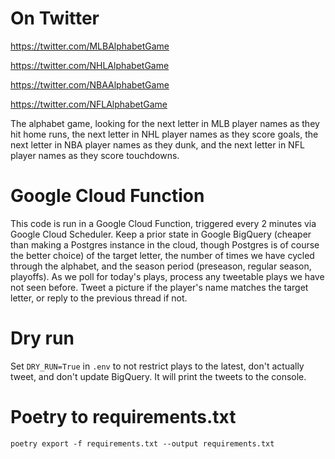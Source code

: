 # On Twitter

https://twitter.com/MLBAlphabetGame

https://twitter.com/NHLAlphabetGame

https://twitter.com/NBAAlphabetGame

https://twitter.com/NFLAlphabetGame

The alphabet game, looking for the next letter in MLB player names as they hit home runs, the next letter in NHL player names as they score goals, the next letter in NBA player names as they dunk, and the next letter in NFL player names as they score touchdowns.

# Google Cloud Function

This code is run in a Google Cloud Function, triggered every 2 minutes via Google Cloud Scheduler. Keep a prior state in Google BigQuery (cheaper than making a Postgres instance in the cloud, though Postgres is of course the better choice) of the target letter, the number of times we have cycled through the alphabet, and the season period (preseason, regular season, playoffs). As we poll for today's plays, process any tweetable plays we have not seen before. Tweet a picture if the player's name matches the target letter, or reply to the previous thread if not.

# Dry run

Set `DRY_RUN=True` in `.env` to not restrict plays to the latest, don't actually tweet, and don't update BigQuery. It will print the tweets to the console.

# Poetry to requirements.txt

```shell
poetry export -f requirements.txt --output requirements.txt
```
